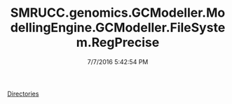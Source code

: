﻿---
title: SMRUCC.genomics.GCModeller.ModellingEngine.GCModeller.FileSystem.RegPrecise
date: 7/7/2016 5:42:54 PM
---

[Directories](T-SMRUCC.genomics.GCModeller.ModellingEngine.GCModeller.FileSystem.RegPrecise.Directories.html)
